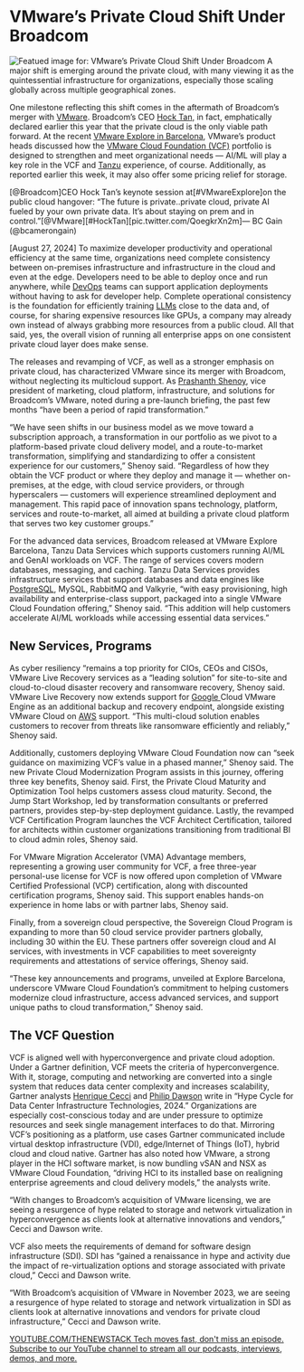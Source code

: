 # VMware’s Private Cloud Shift Under Broadcom
![Featued image for: VMware’s Private Cloud Shift Under Broadcom](https://cdn.thenewstack.io/media/2024/11/4bb79a40-dayne-topkin-u5zt-hoocrm-unsplash-1-1024x683.jpg)
A major shift is emerging around the private cloud, with many viewing it as the quintessential infrastructure for organizations, especially those scaling globally across multiple geographical zones.

One milestone reflecting this shift comes in the aftermath of Broadcom’s merger with [VMware](https://tanzu.vmware.com?utm_content=inline+mention). Broadcom’s CEO [Hock Tan,](https://www.linkedin.com/in/hock-tan/) in fact, emphatically declared earlier this year that the private cloud is the only viable path forward. At the recent [VMware Explore in Barcelona](https://www.vmware.com/explore/eu), VMware’s product heads discussed how the [VMware Cloud Foundation (VCF)](https://thenewstack.io/vmwares-private-cloud-solution-emerges-under-broadcom/) portfolio is designed to strengthen and meet organizational needs — AI/ML will play a key role in the VCF and [Tanzu](https://thenewstack.io/charles-schwab-adopts-postgresql-with-vmware-tanzu/) experience, of course. Additionally, as reported earlier this week, it may also offer some pricing relief for storage.


[@Broadcom]CEO Hock Tan’s keynote session at[#VMwareExplore]on the public cloud hangover: “The future is private..private cloud, private AI fueled by your own private data. It’s about staying on prem and in control.”[@VMware][#HockTan][pic.twitter.com/QoegkrXn2m]— BC Gain (@bcamerongain)

[August 27, 2024]
To maximize developer productivity and operational efficiency at the same time, organizations need complete consistency between on-premises infrastructure and infrastructure in the cloud and even at the edge. Developers need to be able to deploy once and run anywhere, while [DevOps](https://thenewstack.io/devops/) teams can support application deployments without having to ask for developer help. Complete operational consistency is the foundation for efficiently training [LLMs](https://thenewstack.io/llm/) close to the data and, of course, for sharing expensive resources like GPUs, a company may already own instead of always grabbing more resources from a public cloud. All that said, yes, the overall vision of running all enterprise apps on one consistent private cloud layer does make sense.

The releases and revamping of VCF, as well as a stronger emphasis on private cloud, has characterized VMware since its merger with Broadcom, without neglecting its multicloud support. As [Prashanth Shenoy](https://www.linkedin.com/in/prashanthshenoy/), vice president of marketing, cloud platform, infrastructure, and solutions for Broadcom’s VMware, noted during a pre-launch briefing, the past few months “have been a period of rapid transformation.”

“We have seen shifts in our business model as we move toward a subscription approach, a transformation in our portfolio as we pivot to a platform-based private cloud delivery model, and a route-to-market transformation, simplifying and standardizing to offer a consistent experience for our customers,” Shenoy said. “Regardless of how they obtain the VCF product or where they deploy and manage it — whether on-premises, at the edge, with cloud service providers, or through hyperscalers — customers will experience streamlined deployment and management. This rapid pace of innovation spans technology, platform, services and route-to-market, all aimed at building a private cloud platform that serves two key customer groups.”

For the advanced data services, Broadcom released at VMware Explore Barcelona, Tanzu Data Services which supports customers running AI/ML and GenAI workloads on VCF. The range of services covers modern databases, messaging, and caching. Tanzu Data Services provides infrastructure services that support databases and data engines like [PostgreSQL](https://thenewstack.io/postgresql-17-gets-incremental-backup-sql-queries-for-json/), MySQL, RabbitMQ and Valkyrie, “with easy provisioning, high availability and enterprise-class support, packaged into a single VMware Cloud Foundation offering,” Shenoy said. “This addition will help customers accelerate AI/ML workloads while accessing essential data services.”

## New Services, Programs
As cyber resiliency “remains a top priority for CIOs, CEOs and CISOs, VMware Live Recovery services as a “leading solution” for site-to-site and cloud-to-cloud disaster recovery and ransomware recovery, Shenoy said. VMware Live Recovery now extends support for [Google ](https://cloud.google.com/?utm_content=inline+mention)Cloud VMware Engine as an additional backup and recovery endpoint, alongside existing VMware Cloud on [AWS](https://aws.amazon.com/?utm_content=inline+mention) support. “This multi-cloud solution enables customers to recover from threats like ransomware efficiently and reliably,” Shenoy said.

Additionally, customers deploying VMware Cloud Foundation now can “seek guidance on maximizing VCF’s value in a phased manner,” Shenoy said. The new Private Cloud Modernization Program assists in this journey, offering three key benefits, Shenoy said. First, the Private Cloud Maturity and Optimization Tool helps customers assess cloud maturity. Second, the Jump Start Workshop, led by transformation consultants or preferred partners, provides step-by-step deployment guidance. Lastly, the revamped VCF Certification Program launches the VCF Architect Certification, tailored for architects within customer organizations transitioning from traditional BI to cloud admin roles, Shenoy said.

For VMware Migration Accelerator (VMA) Advantage members, representing a growing user community for VCF, a free three-year personal-use license for VCF is now offered upon completion of VMware Certified Professional (VCP) certification, along with discounted certification programs, Shenoy said. This support enables hands-on experience in home labs or with partner labs, Shenoy said.

Finally, from a sovereign cloud perspective, the Sovereign Cloud Program is expanding to more than 50 cloud service provider partners globally, including 30 within the EU. These partners offer sovereign cloud and AI services, with investments in VCF capabilities to meet sovereignty requirements and attestations of service offerings, Shenoy said.

“These key announcements and programs, unveiled at Explore Barcelona, underscore VMware Cloud Foundation’s commitment to helping customers modernize cloud infrastructure, access advanced services, and support unique paths to cloud transformation,” Shenoy said.

## The VCF Question
VCF is aligned well with hyperconvergence and private cloud adoption. Under a Gartner definition, VCF meets the criteria of hyperconvergence. With it, storage, computing and networking are converted into a single system that reduces data center complexity and increases scalability, Gartner analysts [Henrique Cecci](https://www.linkedin.com/in/henriquececci/?originalSubdomain=br) and [Philip Dawson](https://www.linkedin.com/in/philip-dawson-7b088721/?originalSubdomain=uk) write in “Hype Cycle for Data Center Infrastructure Technologies, 2024.” Organizations are especially cost-conscious today and are under pressure to optimize resources and seek single management interfaces to do that. Mirroring VCF’s positioning as a platform, use cases Gartner communicated include virtual desktop infrastructure (VDI), edge/Internet of Things (IoT), hybrid cloud and cloud native. Gartner has also noted how VMware, a strong player in the HCI software market, is now bundling vSAN and NSX as VMware Cloud Foundation, “driving HCI to its installed base on realigning enterprise agreements and cloud delivery models,” the analysts write.

“With changes to Broadcom’s acquisition of VMware licensing, we are seeing a resurgence of hype related to storage and network virtualization in hyperconvergence as clients look at alternative innovations and vendors,” Cecci and Dawson write.

VCF also meets the requirements of demand for software design infrastructure (SDI). SDI has “gained a renaissance in hype and activity due the impact of re-virtualization options and storage associated with private cloud,” Cecci and Dawson write.

“With Broadcom’s acquisition of VMware in November 2023, we are seeing a resurgence of hype related to storage and network virtualization in SDI as clients look at alternative innovations and vendors for private cloud infrastructure,” Cecci and Dawson write.

[
YOUTUBE.COM/THENEWSTACK
Tech moves fast, don't miss an episode. Subscribe to our YouTube
channel to stream all our podcasts, interviews, demos, and more.
](https://youtube.com/thenewstack?sub_confirmation=1)